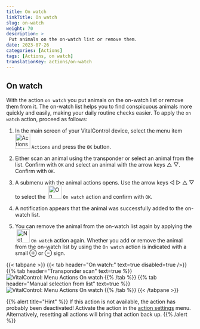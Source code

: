 ```yaml
---
title: On watch
linkTitle: On watch
slug: on-watch
weight: 70
description: >
 Put animals on the on-watch list or remove them.
date: 2023-07-26
categories: [Actions]
tags: [Actions, on watch]
translationKey: actions/on-watch
---
```


## On watch

With the action `on watch` you put animals on the on-watch list or remove them from it. The on-watch list helps you to find conspicuous animals more quickly and easily, making your daily routine checks easier. To apply the `on watch` action, proceed as follows:

1. In the main screen of your VitalControl device, select the menu item &nbsp;<img src="/icons/actions.svg" width="40" align="bottom" alt="Actions" /> `Actions` and press the `OK` button.

2. Either scan an animal using the transponder or select an animal from the list. Confirm with `OK` and select an animal with the arrow keys △ ▽. Confirm with `OK`.

3. A submenu with the animal actions opens. Use the arrow keys ◁ ▷ △ ▽ to select the &nbsp;<img src="/icons/actions/on-watch.svg" width="35" align="bottom" alt="On watch" /> `On watch` action and confirm with `OK`.

4. A notification appears that the animal was successfully added to the on-watch list.

5. You can remove the animal from the on-watch list again by applying the &nbsp;<img src="/icons/actions/on-watch-minus.svg" width="35" align="bottom" alt="Not on watch" />  `On watch` action again. Whether you add or remove the animal from the on-watch list by using the `On watch` action is indicated with a small ⊕ or ⊖ sign.

{{< tabpane >}}
{{< tab header="On watch:" text=true disabled=true />}}
{{% tab header="Transponder scan" text=true %}}
 ![VitalControl: Menu Actions On watch](../images/onwatch-scan.png "On watch")
{{% /tab %}}
{{% tab header="Manual selection from list" text=true %}}
 ![VitalControl: Menu Actions On watch](../images/onwatch.png "On watch")
{{% /tab %}}
{{< /tabpane >}}

{{% alert title="Hint" %}}
If this action is not available, the action has probably been deactivated! Activate the action in the [action settings](../settings/) menu. Alternatively, resetting all actions will bring that action back up.
{{% /alert %}}

